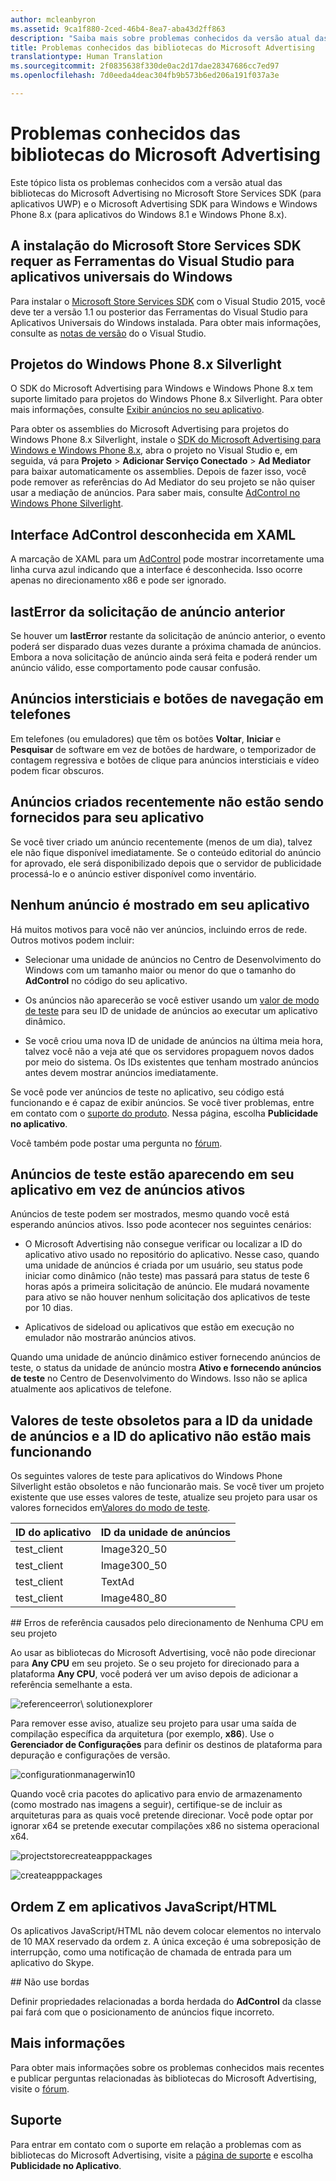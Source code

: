 ```yaml
---
author: mcleanbyron
ms.assetid: 9ca1f880-2ced-46b4-8ea7-aba43d2ff863
description: "Saiba mais sobre problemas conhecidos da versão atual das bibliotecas do Microsoft Advertising no Microsoft Store Services SDK."
title: Problemas conhecidos das bibliotecas do Microsoft Advertising
translationtype: Human Translation
ms.sourcegitcommit: 2f0835638f330de0ac2d17dae28347686cc7ed97
ms.openlocfilehash: 7d0eeda4deac304fb9b573b6ed206a191f037a3e

---
```


# Problemas conhecidos das bibliotecas do Microsoft Advertising




Este tópico lista os problemas conhecidos com a versão atual das bibliotecas do Microsoft Advertising no Microsoft Store Services SDK (para aplicativos UWP) e o Microsoft Advertising SDK para Windows e Windows Phone 8.x (para aplicativos do Windows 8.1 e Windows Phone 8.x).

## A instalação do Microsoft Store Services SDK requer as Ferramentas do Visual Studio para aplicativos universais do Windows

Para instalar o [Microsoft Store Services SDK](http://aka.ms/store-em-sdk) com o Visual Studio 2015, você deve ter a versão 1.1 ou posterior das Ferramentas do Visual Studio para Aplicativos Universais do Windows instalada. Para obter mais informações, consulte as [notas de versão](http://go.microsoft.com/fwlink/?LinkID=624516) do o Visual Studio.

## Projetos do Windows Phone 8.x Silverlight

O SDK do Microsoft Advertising para Windows e Windows Phone 8.x tem suporte limitado para projetos do Windows Phone 8.x Silverlight. Para obter mais informações, consulte [Exibir anúncios no seu aplicativo](display-ads-in-your-app.md#silverlight_support).

Para obter os assemblies do Microsoft Advertising para projetos do Windows Phone 8.x Silverlight, instale o [SDK do Microsoft Advertising para Windows e Windows Phone 8.x](http://aka.ms/store-8-sdk), abra o projeto no Visual Studio e, em seguida, vá para **Projeto** > **Adicionar Serviço Conectado** > **Ad Mediator** para baixar automaticamente os assemblies. Depois de fazer isso, você pode remover as referências do Ad Mediator do seu projeto se não quiser usar a mediação de anúncios. Para saber mais, consulte [AdControl no Windows Phone Silverlight](adcontrol-in-windows-phone-silverlight.md).

## Interface AdControl desconhecida em XAML

A marcação de XAML para um [AdControl](https://msdn.microsoft.com/library/windows/apps/microsoft.advertising.winrt.ui.adcontrol.aspx) pode mostrar incorretamente uma linha curva azul indicando que a interface é desconhecida. Isso ocorre apenas no direcionamento x86 e pode ser ignorado.

## lastError da solicitação de anúncio anterior

Se houver um **lastError** restante da solicitação de anúncio anterior, o evento poderá ser disparado duas vezes durante a próxima chamada de anúncios. Embora a nova solicitação de anúncio ainda será feita e poderá render um anúncio válido, esse comportamento pode causar confusão.

## Anúncios intersticiais e botões de navegação em telefones

Em telefones (ou emuladores) que têm os botões **Voltar**, **Iniciar** e **Pesquisar** de software em vez de botões de hardware, o temporizador de contagem regressiva e botões de clique para anúncios intersticiais e vídeo podem ficar obscuros.

## Anúncios criados recentemente não estão sendo fornecidos para seu aplicativo

Se você tiver criado um anúncio recentemente (menos de um dia), talvez ele não fique disponível imediatamente. Se o conteúdo editorial do anúncio for aprovado, ele será disponibilizado depois que o servidor de publicidade processá-lo e o anúncio estiver disponível como inventário.

## Nenhum anúncio é mostrado em seu aplicativo

Há muitos motivos para você não ver anúncios, incluindo erros de rede. Outros motivos podem incluir:

* Selecionar uma unidade de anúncios no Centro de Desenvolvimento do Windows com um tamanho maior ou menor do que o tamanho do **AdControl** no código do seu aplicativo.

* Os anúncios não aparecerão se você estiver usando um [valor de modo de teste](test-mode-values.md) para seu ID de unidade de anúncios ao executar um aplicativo dinâmico.

* Se você criou uma nova ID de unidade de anúncios na última meia hora, talvez você não a veja até que os servidores propaguem novos dados por meio do sistema. Os IDs existentes que tenham mostrado anúncios antes devem mostrar anúncios imediatamente.

Se você pode ver anúncios de teste no aplicativo, seu código está funcionando e é capaz de exibir anúncios. Se você tiver problemas, entre em contato com o [suporte do produto](https://go.microsoft.com/fwlink/p/?LinkId=331508). Nessa página, escolha **Publicidade no aplicativo**.

Você também pode postar uma pergunta no [fórum](http://go.microsoft.com/fwlink/p/?LinkId=401266).

## Anúncios de teste estão aparecendo em seu aplicativo em vez de anúncios ativos

Anúncios de teste podem ser mostrados, mesmo quando você está esperando anúncios ativos. Isso pode acontecer nos seguintes cenários:

* O Microsoft Advertising não consegue verificar ou localizar a ID do aplicativo ativo usado no repositório do aplicativo. Nesse caso, quando uma unidade de anúncios é criada por um usuário, seu status pode iniciar como dinâmico (não teste) mas passará para status de teste 6 horas após a primeira solicitação de anúncio. Ele mudará novamente para ativo se não houver nenhum solicitação dos aplicativos de teste por 10 dias.

* Aplicativos de sideload ou aplicativos que estão em execução no emulador não mostrarão anúncios ativos.

Quando uma unidade de anúncio dinâmico estiver fornecendo anúncios de teste, o status da unidade de anúncio mostra **Ativo e fornecendo anúncios de teste** no Centro de Desenvolvimento do Windows. Isso não se aplica atualmente aos aplicativos de telefone.

## Valores de teste obsoletos para a ID da unidade de anúncios e a ID do aplicativo não estão mais funcionando

Os seguintes valores de teste para aplicativos do Windows Phone Silverlight estão obsoletos e não funcionarão mais. Se você tiver um projeto existente que use esses valores de teste, atualize seu projeto para usar os valores fornecidos em[Valores do modo de teste](test-mode-values.md).

| ID do aplicativo  |  ID da unidade de anúncios    |
|-----------------|----------------|
| test_client     |  Image320_50   |
| test_client     |  Image300_50   |
| test_client     |  TextAd   |
| test_client     |  Image480_80   |

<span id="reference_errors"/>
## Erros de referência causados pelo direcionamento de Nenhuma CPU em seu projeto

Ao usar as bibliotecas do Microsoft Advertising, você não pode direcionar para **Any CPU** em seu projeto. Se o seu projeto for direcionado para a plataforma **Any CPU**, você poderá ver um aviso depois de adicionar a referência semelhante a esta.

![referenceerror\ solutionexplorer](images/13-19629921-023c-42ec-b8f5-bc0b63d5a191.jpg)

Para remover esse aviso, atualize seu projeto para usar uma saída de compilação específica da arquitetura (por exemplo, **x86**). Use o **Gerenciador de Configurações** para definir os destinos de plataforma para depuração e configurações de versão.

![configurationmanagerwin10](images/13-87074274-c10d-4dbd-9a06-453b7184f8de.png)

Quando você cria pacotes do aplicativo para envio de armazenamento (como mostrado nas imagens a seguir), certifique-se de incluir as arquiteturas para as quais você pretende direcionar. Você pode optar por ignorar x64 se pretende executar compilações x86 no sistema operacional x64.

![projectstorecreateapppackages](images/13-a99b05a4-8917-4c53-822e-2548fadf828a.png)

![createapppackages](images/13-16280cb1-a838-42b9-9256-eac7f33f5603.png)

## Ordem Z em aplicativos JavaScript/HTML

Os aplicativos JavaScript/HTML não devem colocar elementos no intervalo de 10 MAX reservado da ordem z. A única exceção é uma sobreposição de interrupção, como uma notificação de chamada de entrada para um aplicativo do Skype.

<span id="bkmk-ui"/>
## Não use bordas

Definir propriedades relacionadas a borda herdada do **AdControl** da classe pai fará com que o posicionamento de anúncios fique incorreto.

## Mais informações


Para obter mais informações sobre os problemas conhecidos mais recentes e publicar perguntas relacionadas às bibliotecas do Microsoft Advertising, visite o [fórum](http://go.microsoft.com/fwlink/p/?LinkId=401266).

## Suporte


Para entrar em contato com o suporte em relação a problemas com as bibliotecas do Microsoft Advertising, visite a [página de suporte](https://go.microsoft.com/fwlink/p/?LinkId=331508) e escolha **Publicidade no Aplicativo**.

 

 



<!--HONumber=Sep16_HO2-->


